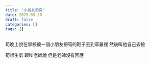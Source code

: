 ```yaml
---
title: "小朋友衝突"
date: 2025-03-20
draft: false
categories: []
tags: []
---
```


筍晚上說在學校被一個小朋友把筍的鞋子丟到草叢裡 然後叫他自己去撿

筍很生氣 跟Ni老師說 但是老師沒有回應

